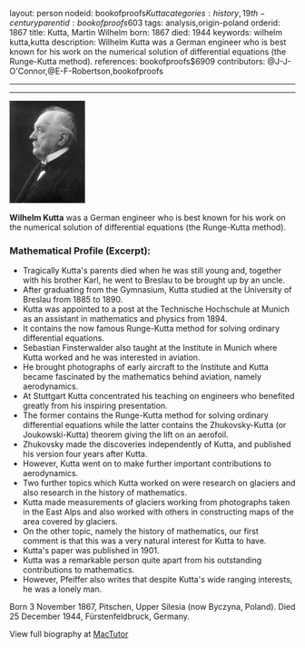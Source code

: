 layout: person
nodeid: bookofproofs$Kutta
categories: history,19th-century
parentid: bookofproofs$603
tags: analysis,origin-poland
orderid: 1867
title: Kutta, Martin Wilhelm
born: 1867
died: 1944
keywords: wilhelm kutta,kutta
description: Wilhelm Kutta was a German engineer who is best known for his work on the numerical solution of differential equations (the Runge-Kutta method).
references: bookofproofs$6909
contributors: @J-J-O'Connor,@E-F-Robertson,bookofproofs

---



---

![Kutta.jpg](https://github.com/bookofproofs/bookofproofs.github.io/blob/main/_sources/_assets/images/portraits/Kutta.jpg?raw=true)

**Wilhelm Kutta** was a German engineer who is best known for his work on the numerical solution of differential equations (the Runge-Kutta method).

### Mathematical Profile (Excerpt):
* Tragically Kutta's parents died when he was still young and, together with his brother Karl, he went to Breslau to be brought up by an uncle.
* After graduating from the Gymnasium, Kutta studied at the University of Breslau from 1885 to 1890.
* Kutta was appointed to a post at the Technische Hochschule at Munich as an assistant in mathematics and physics from 1894.
* It contains the now famous  Runge-Kutta method for solving ordinary differential equations.
* Sebastian Finsterwalder also taught at the Institute in Munich where Kutta worked and he was interested in aviation.
* He brought photographs of early aircraft to the Institute and Kutta became fascinated by the mathematics behind aviation, namely aerodynamics.
* At Stuttgart Kutta concentrated his teaching on engineers who benefited greatly from his inspiring presentation.
* The former contains the Runge-Kutta method for solving ordinary differential equations while the latter contains the Zhukovsky-Kutta (or Joukowski-Kutta) theorem giving the lift on an aerofoil.
* Zhukovsky made the discoveries independently of Kutta, and published his version four years after Kutta.
* However, Kutta went on to make further important contributions to aerodynamics.
* Two further topics which Kutta worked on were research on glaciers and also research in the history of mathematics.
* Kutta made measurements of glaciers working from photographs taken in the East Alps and also worked with others in constructing maps of the area covered by glaciers.
* On the other topic, namely the history of mathematics, our first comment is that this was a very natural interest for Kutta to have.
* Kutta's paper was published in 1901.
* Kutta was a remarkable person quite apart from his outstanding contributions to mathematics.
* However, Pfeiffer also writes that despite Kutta's wide ranging interests, he was a lonely man.

Born 3 November 1867, Pitschen, Upper Silesia (now Byczyna, Poland). Died 25 December 1944, Fürstenfeldbruck, Germany.

View full biography at [MacTutor](https://mathshistory.st-andrews.ac.uk/Biographies/Kutta/)
